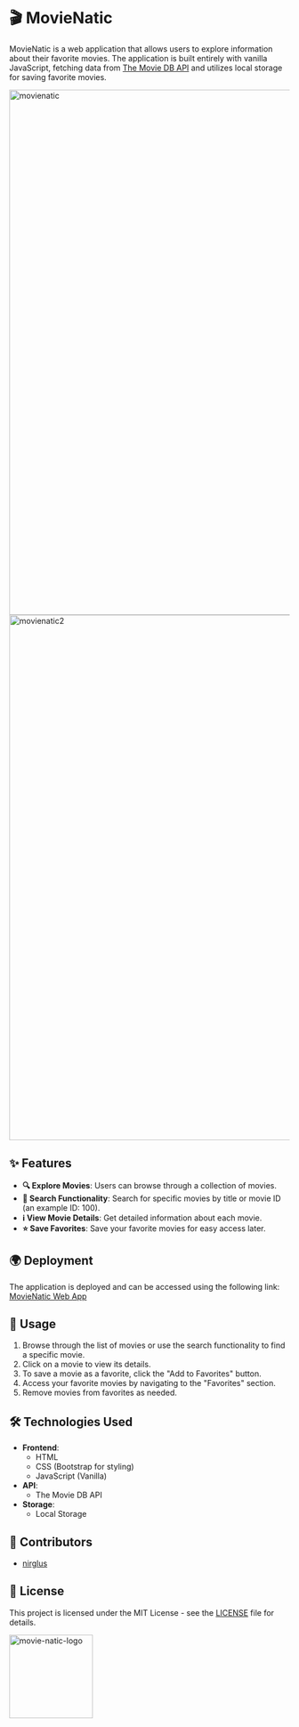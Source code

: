 # 🎬 MovieNatic

MovieNatic is a web application that allows users to explore information about their favorite movies. The application is built entirely with vanilla JavaScript, fetching data from [The Movie DB API](https://developer.themoviedb.org/docs/getting-started) and utilizes local storage for saving favorite movies.

<img width="944" alt="movienatic" src="https://github.com/nirglus/Movies-Project/assets/119694737/95a0c067-acc8-4b6b-ae90-c76c6bfd36e6">
<img width="944" alt="movienatic2" src="https://github.com/nirglus/Movies-Project/assets/119694737/69b43b02-c9d0-4e0e-8383-0667c3dcc563">

## ✨ Features

- **🔍 Explore Movies**: Users can browse through a collection of movies.
- **🔎 Search Functionality**: Search for specific movies by title or movie ID (an example ID: 100).
- **ℹ️ View Movie Details**: Get detailed information about each movie.
- **⭐ Save Favorites**: Save your favorite movies for easy access later.

## 🌍 Deployment

The application is deployed and can be accessed using the following link: [MovieNatic Web App](https://nirglus.github.io/Movies-Project/html/index.html)

## 🚀 Usage

1. Browse through the list of movies or use the search functionality to find a specific movie.
2. Click on a movie to view its details.
3. To save a movie as a favorite, click the "Add to Favorites" button.
4. Access your favorite movies by navigating to the "Favorites" section.
5. Remove movies from favorites as needed.

## 🛠️ Technologies Used

- **Frontend**:
  - HTML
  - CSS (Bootstrap for styling)
  - JavaScript (Vanilla)
- **API**:
  - The Movie DB API
- **Storage**:
  - Local Storage

## 👥 Contributors

- [nirglus](https://github.com/nirglus)

## 📜 License

This project is licensed under the MIT License - see the [LICENSE](LICENSE) file for details.

<img width="150" src="https://github.com/nirglus/Movies-Project/assets/119694737/a344aba8-f176-4490-9d2a-4be4b4f1d8e3" alt="movie-natic-logo">
